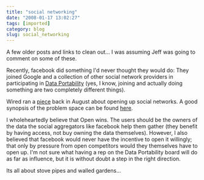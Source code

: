 ```yaml
---
title: "social networking"
date: "2008-01-17 13:02:27"
tags: [imported]
category: blog
slug: social_networking
---
```


A few older posts and links to clean out... I was assuming Jeff was going to comment on some of these.

Recently, facebook did something I'd never thought they would do: They joined Google and a collection of other social network providers in participating in <a href="http://www.dataportability.org/">Data Portability</a> (yes, I know, joining and actually doing something are two completely different things).

Wired ran a <a href="http://www.wired.com/software/webservices/news/2007/08/open_social_net?currentPage=1">piece</a> back in August about opening up social networks. A good synopsis of the problem space can be found <a href="http://bradfitz.com/social-graph-problem/">here</a>.

I wholeheartedly believe that Open wins. The users should be the owners of the data the social aggregators like facebook help them gather (they benefit by having access, not buy owning the data themselves). However, I also believed that facebook would never have the incentive to open it willingly; that only by pressure from open competitors would they themselves have to open up. I'm not sure what having a rep on the Data Portability board will do as far as influence, but it is without doubt a step in the right direction.

Its all about stove pipes and walled gardens...

